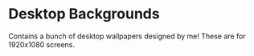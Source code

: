 # Desktop Backgrounds

Contains a bunch of desktop wallpapers designed by me!
These are for 1920x1080 screens.

